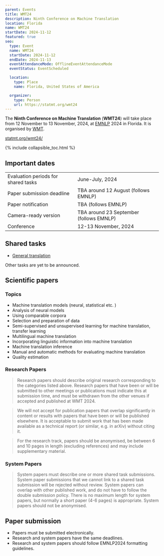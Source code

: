 ```yaml
---
parent: Events
title: WMT24
description: Ninth Conference on Machine Translation
location: Florida
name: WMT24
startDate: 2024-11-12
featured: true
seo:
  type: Event
  name: WMT24
  startDate: 2024-11-12
  endDate: 2024-11-13
  eventAttendanceMode: OfflineEventAttendanceMode
  eventStatus: EventScheduled

  location:
    type: Place
    name: Florida, United States of America

  organizer:
    type: Person
    url: https://statmt.org/wmt24
---
```


The **Ninth Conference on Machine Translation** (**WMT24**) will take place from 12 November to 13 November, 2024, at [EMNLP](http://emnlp.org) 2024 in Florida.
It is organised by [WMT](/wmt).

[statmt.org/wmt24/](https://statmt.org/wmt24/)

{% include collapsible_toc.html %}

## Important dates

|     |     |
| --- | --- |
| Evaluation periods for shared tasks | June-July, 2024 |
| Paper submission deadline | TBA around 12 August (follows EMNLP) |
| Paper notification |TBA (follows EMNLP) |
| Camera-ready version | TBA around 23 September (follows EMNLP) |
| Conference | 12-13 November, 2024 |

## Shared tasks

- [General translation](https://www2.statmt.org/wmt24/translation-task.html)

Other tasks are yet to be announced.

## Scientific papers

### Topics

- Machine translation models (neural, statistical etc. )
- Analysis of neural models
- Using comparable corpora
- Selection and preparation of data
- Semi-supervised and unsupervised learning for machine translation, transfer learning
- Multilingual machine translation
- Incorporating linguistic information into machine translation
- Machine translation inference
- Manual and automatic methods for evaluating machine translation
- Quality estimation

### Research Papers

> Research papers should describe original research corresponding to the categories listed above.
Research papers that have been or will be submitted to other meetings or publications must indicate this at submission time, and must be withdrawn from the other venues if accepted and published at WMT 2024.

> We will not accept for publication papers that overlap significantly in content or results with papers that have been or will be published elsewhere.
It is acceptable to submit work that has been made available as a technical report (or similar, e.g. in arXiv) without citing it.

> For the research track, papers should be anonymised, be between 6 and 10 pages in length (excluding references) and may include supplementary material.


### System Papers

> System papers must describe one or more shared task submissions.
System paper submissions that we cannot link to a shared task submission will be rejected without review. System papers can overlap with other published work, and do not have to follow the double submission policy.
There is no maximum length for system papers, but normally a short paper (4-6 pages) is appropriate. System papers should not be anonymised.


## Paper submission

- Papers must be submitted electronically.
- Research and system papers have the same deadlines.
- Research and system papers should follow EMNLP2024 formatting guidelines.
